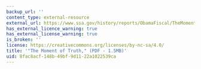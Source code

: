 ```yaml
---
backup_url: ''
content_type: external-resource
external_url: https://www.ssa.gov/history/reports/ObamaFiscal/TheMomentofTruth12_1_2010.pdf
has_external_licence_warning: true
has_external_license_warning: true
is_broken: ''
license: https://creativecommons.org/licenses/by-nc-sa/4.0/
title: '"The Moment of Truth," (PDF - 1.5MB)'
uid: 8fac8acf-148b-49bf-9d11-22a1022539ca
---
```

